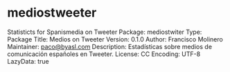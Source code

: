 # mediostweeter
Statisticts for Spanismedia on Tweeter
Package: mediostwiter
Type: Package
Title: Medios on Tweeter
Version: 0.1.0
Author: Francisco Molinero
Maintainer: paco@byasl.com
Description: Estadísticas sobre medios de comunicación españoles en Tweeter.
License: CC
Encoding: UTF-8
LazyData: true
